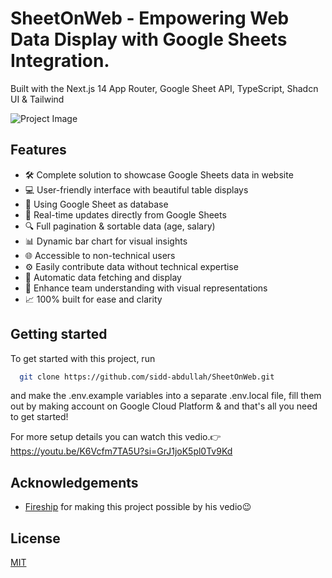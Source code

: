 # SheetOnWeb - Empowering Web Data Display with Google Sheets Integration.

Built with the Next.js 14 App Router, Google Sheet API, TypeScript, Shadcn UI & Tailwind

![Project Image](https://github.com/sidd-abdullah/SheetOnWeb/blob/main/public/thumbnail.png)

## Features

- 🛠️ Complete solution to showcase Google Sheets data in website
- 💻 User-friendly interface with beautiful table displays
- 🏬 Using Google Sheet as database
- 🔄 Real-time updates directly from Google Sheets
- 🔍 Full pagination & sortable data (age, salary)
- 📊 Dynamic bar chart for visual insights
- 🌐 Accessible to non-technical users
- ⚙️ Easily contribute data without technical expertise
- 🔄 Automatic data fetching and display
- 🚀 Enhance team understanding with visual representations
- 📈 100% built for ease and clarity

## Getting started

To get started with this project, run

```bash
  git clone https://github.com/sidd-abdullah/SheetOnWeb.git
```

and make the .env.example variables into a separate .env.local file, fill them out by making account on Google Cloud Platform & and that's all you need to get started!

For more setup details you can watch this vedio.👉 https://youtu.be/K6Vcfm7TA5U?si=GrJ1joK5pl0Tv9Kd


## Acknowledgements

- [Fireship](https://youtu.be/K6Vcfm7TA5U?si=GrJ1joK5pl0Tv9Kd) for making this project possible by his vedio😉

## License

[MIT](https://choosealicense.com/licenses/mit/)
